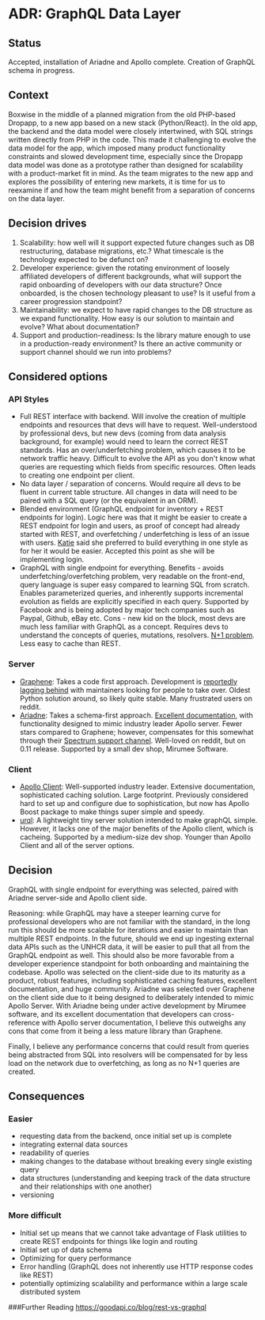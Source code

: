 # ADR: GraphQL Data Layer

## Status

Accepted, installation of Ariadne and Apollo complete. Creation of GraphQL schema in progress.

## Context

Boxwise in the middle of a planned migration from the old PHP-based Dropapp, to a new app based on a new stack (Python/React). In the old app, the backend and the data model were closely intertwined, with SQL strings written directly from PHP in the code. This made it challenging to evolve the data model for the app, which imposed many product functionality constraints and slowed development time, especially since the Dropapp data model was done as a prototype rather than designed for scalability with a product-market fit in mind. As the team migrates to the new app and explores the possibility of entering new markets, it is time for us to reexamine if and how the team might benefit from a separation of concerns on the data layer. 

## Decision drives

1. Scalability: how well will it support expected future changes such as DB restructuring, database migrations, etc.? What timescale is the technology expected to be defunct on? 
2. Developer experience: given the rotating environment of loosely affiliated developers of different backgrounds, what will support the rapid onboarding of developers with our data structure? Once onboarded, is the chosen technology pleasant to use? Is it useful from a career progression standpoint? 
3. Maintainability: we expect to have rapid changes to the DB structure as we expand functionality. How easy is our solution to maintain and evolve? What about documentation?
4. Support and production-readiness: Is the library mature enough to use in a production-ready environment? Is there an active community or support channel should we run into problems?

## Considered options

### API Styles

- Full REST interface with backend. Will involve the creation of multiple endpoints and resources that devs will have to request. Well-understood by professional devs, but new devs (coming from data analysis background, for example) would need to learn the correct REST standards. Has an over/underfetching problem, which causes it to be network traffic heavy. Difficult to evolve the API as you don't know what queries are requesting which fields from specific resources. Often leads to creating one endpoint per client.
- No data layer / separation of concerns. Would require all devs to be fluent in current table structure. All changes in data will need to be paired with a SQL query (or the equivalent in an ORM). 
- Blended environment (GraphQL endpoint for inventory + REST endpoints for login). Logic here was that it might be easier to create a REST endpoint for login and users, as proof of concept had already started with REST, and overfetching / underfetching is less of an issue with users. [Katie](https://github.com/orgs/boxwise/people/mcgnly) said she preferred to build everything in one style as for her it would be easier. Accepted this point as she will be implementing login. 
- GraphQL with single endpoint for everything. Benefits - avoids underfetching/overfetching problem, very readable on the front-end, query language is super easy compared to learning SQL from scratch. Enables parameterized queries, and inherently supports incremental evolution as fields are explicitly specified in each query. Supported by Facebook and is being adopted by major tech companies such as Paypal, Github, eBay etc. Cons - new kid on the block, most devs are much less familiar with GraphQL as a concept. Requires devs to understand the concepts of queries, mutations, resolvers. [N+1 problem](https://engineering.shopify.com/blogs/engineering/solving-the-n-1-problem-for-graphql-through-batching#:~:text=The%20n%2B1%20problem%20means,the%20address%20for%20N%20authors). Less easy to cache than REST.

### Server

- [Graphene](https://github.com/graphql-python/graphene): Takes a code first approach. Development is [reportedly lagging behind](https://www.reddit.com/r/django/comments/egkpd5/graphenedjango_vs_ariadne/) with maintainers looking for people to take over. Oldest Python solution around, so likely quite stable. Many frustrated users on reddit.
- [Ariadne](https://github.com/mirumee/ariadne): Takes a schema-first approach. [Excellent documentation](https://ariadnegraphql.org/docs/intro), with functionality designed to mimic industry leader Apollo server. Fewer stars compared to Graphene; however, compensates for this somewhat through their [Spectrum support channel](https://spectrum.chat/ariadne?tab=posts). Well-loved on reddit, but on 0.11 release. Supported by a small dev shop, Mirumee Software.

### Client
- [Apollo Client](https://www.apollographql.com/docs/react/): Well-supported industry leader. Extensive documentation, sophisticated caching solution. Large footprint. Previously considered hard to set up and configure due to sophistication, but now has Apollo Boost package to make things super simple and speedy.
- [urql](https://github.com/FormidableLabs/urql): A lightweight tiny server solution intended to make graphQL simple. However, it lacks one of the major benefits of the Apollo client, which is cacheing. Supported by a medium-size dev shop. Younger than Apollo Client and all of the server options.


## Decision
GraphQL with single endpoint for everything was selected, paired with Ariadne server-side and Apollo client side. 

Reasoning: while GraphQL may have a steeper learning curve for professional developers who are not familiar with the standard, in the long run this should be more scalable for iterations and easier to maintain than  multiple REST endpoints. In the future, should we end up ingesting external data APIs such as the UNHCR data, it will be easier to pull that all from the GraphQL endpoint as well. This should also be more favorable from a developer experience standpoint for both onboarding and maintaining the codebase. Apollo was selected on the client-side due to its maturity as a product, robust features, including sophisticated caching features, excellent documentation, and huge community. Ariadne was selected over Graphene on the client side due to it being designed to deliberately intended to mimic Apollo Server. With Ariadne being under active development by Mirumee software, and its excellent documentation that developers can cross-reference with Apollo server documentation, I believe this outweighs any cons that come from it being a less mature library than Graphene.

Finally, I believe any performance concerns that could result from queries being abstracted from SQL into resolvers will be compensated for by less load on the network due to overfetching, as long as no N+1 queries are created. 

## Consequences

### Easier
- requesting data from the backend, once initial set up is complete
- integrating external data sources
- readability of queries
- making changes to the database without breaking every single existing query
- data structures (understanding and keeping track of the data structure and their relationships with one another)
- versioning


### More difficult
- Initial set up means that we cannot take advantage of Flask utilities to create REST endpoints for things like login and routing
- Initial set up of data schema
- Optimizing for query performance
- Error handling (GraphQL does not inherently use HTTP response codes like REST)
- potentially optimizing scalability and performance within a large scale distributed system

###Further Reading
https://goodapi.co/blog/rest-vs-graphql

